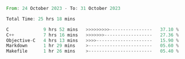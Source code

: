 <!--<div align=center><img src="https://leetcard.jacoblin.cool/CalvinWan0101"></div>-->

<!--START_SECTION:waka-->

```rust
From: 24 October 2023 - To: 31 October 2023

Total Time: 25 hrs 18 mins

C             9 hrs 52 mins   >>>>>>>>>----------------   37.10 %
C++           7 hrs 16 mins   >>>>>>>------------------   27.36 %
Objective-C   4 hrs 13 mins   >>>>---------------------   15.90 %
Markdown      1 hr 29 mins    >------------------------   05.60 %
Makefile      1 hr 26 mins    >------------------------   05.40 %
```

<!--END_SECTION:waka-->
